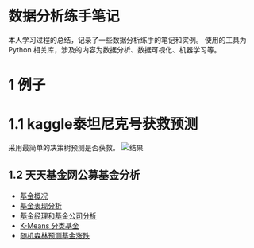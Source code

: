 # 数据分析练手笔记
本人学习过程的总结，记录了一些数据分析练手的笔记和实例。
使用的工具为 Python 相关库，涉及的内容为数据分析、数据可视化、机器学习等。
  
# 1 例子
# 1.1 kaggle泰坦尼克号获救预测
采用最简单的决策树预测是否获救。
![结果](https://github.com/leeliang/data-analysis-example-for-beginners/blob/master/kaggle_titanic/tree.png)

## 1.2 天天基金网公募基金分析

* [基金概况](https://github.com/leeliang/data-analysis/tree/master/mutual_funds)
* [基金表现分析](https://github.com/leeliang/data-analysis/tree/master/mutual_funds)
* [基金经理和基金公司分析](https://github.com/leeliang/data-analysis/tree/master/mutual_funds)
* [K-Means 分类基金](https://github.com/leeliang/data-analysis/tree/master/mutual_funds)
* [随机森林预测基金涨跌](https://github.com/leeliang/data-analysis/tree/master/mutual_funds)
